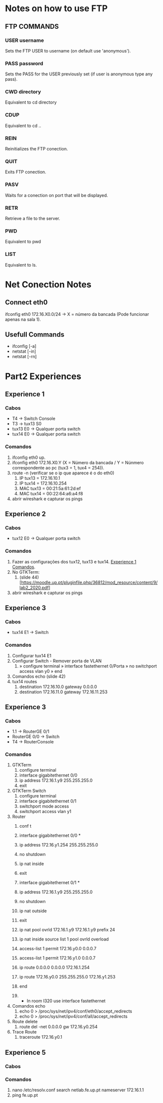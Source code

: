 # Notes on how to use FTP

## FTP COMMANDS

### USER username
Sets the FTP USER to username (on default use 'anonymous').

### PASS password
Sets the PASS for the USER previously set (if user is anonymous type any pass).

### CWD directory
Equivalent to cd directory

### CDUP
Equivalent to cd ..

### REIN
Reinitializes the FTP conection.

### QUIT
Exits FTP conection.

### PASV
Waits for a conection on port that will be displayed.

### RETR
Retrieve a file to the server.

### PWD
Equivalent to pwd

### LIST
Equivalent to ls.

# Net Conection Notes

## Connect eth0
ifconfig eth0 172.16.X0.0/24 -> X = número da bancada (Pode funcionar apenas na sala 1).

## Usefull Commands
- ifconfig [-a]
- netstat [-in]
- netstat [-rn]

# Part2 Experiences

## Experience 1


### Cabos
- T4 -> Switch Console
- T3 -> tux13 S0
- tux13 E0 -> Qualquer porta switch
- tux14 E0 -> Qualquer porta switch

### Comandos

1. ifconfig eth0 up.
2. ifconfig eth0 172.16.X0.Y (X = Número da bancada / Y = Núnmero correspondente ao pc (tux3 = 1, tux4 = 254)).
3. route -n (verificar se o ip que aparece é o do eth0)
   1. IP tux13 = 172.16.10.1
   2. IP tux14 = 172.16.10.254
   3. MAC tux13 = 00:21:5a:61:2d:ef
   3. MAC tux14 = 00:22:64:a6:a4:f8
4. abrir wireshark e capturar os pings


## Experience 2

### Cabos
- tux12 E0 -> Qualquer porta switch

### Comandos
1. Fazer as configurações dos tux12, tux13 e tux14. [Experience 1 Comandos](#comandos).
2. No GTKTerm:
   1. (slide 44)[https://moodle.up.pt/pluginfile.php/36812/mod_resource/content/9/lab2_2020.pdf]
3. abrir wireshark e capturar os pings

## Experience 3

### Cabos

- tux14 E1 -> Switch

### Comandos

1. Configurar tux14 E1
2. Configurar Switch - Remover porta de VLAN
   1. » configure terminal
      » interface fastethernet 0/Porta
      » no switchport access vlan y0
      » end
3. Comandos echo (slide 42)
4. tux14 routes
   1. destination 172.16.10.0 gateway 0.0.0.0
   2. destination 172.16.11.0 gateway 172.16.11.253

## Experience 3

### Cabos

- 1.1 -> RouterGE 0/1
- RouterGE 0/0 -> Switch
- T4 -> RouterConsole

### Comandos

1. GTKTerm
   1. configure terminal
   2. interface gigabitethernet 0/0
   3. ip address 172.16.1.y9 255.255.255.0
   4. exit
2. GTKTerm Switch
   1. configure terminal
   2. interface gigabitethernet 0/1
   3. switchport mode access
   4. switchport access vlan y1
3. Router
   1. conf t 
   2. interface gigabitethernet 0/0 * 
   3. ip address 172.16.y1.254 255.255.255.0 
   4. no shutdown 
   5. ip nat inside 
   6. exit 

   7. interface gigabitethernet 0/1 * 
   8. ip address 172.16.1.y9 255.255.255.0 
   9. no shutdown 
   10. ip nat outside 
   11. exit 

   12. ip nat pool ovrld 172.16.1.y9 172.16.1.y9 prefix 24 
   13. ip nat inside source list 1 pool ovrld overload 

   14. access-list 1 permit 172.16.y0.0 0.0.0.7 
   15. access-list 1 permit 172.16.y1.0 0.0.0.7 

   16. ip route 0.0.0.0 0.0.0.0 172.16.1.254 
   17. ip route 172.16.y0.0 255.255.255.0 172.16.y1.253 
   18. end

   19. * In room I320 use interface fastethernet
4. Comandos echo
   1. echo 0 > /proc/sys/net/ipv4/conf/eth0/accept_redirects
   2. echo 0 > /proc/sys/net/ipv4/conf/all/accept_redirects
5. Route delete
   1. route del -net 0.0.0.0 gw 172.16.y0.254
6. Trace Route
   1. traceroute 172.16.y0.1

## Experience 5

### Cabos

### Comandos
   1. nano /etc/resolv.conf
      search netlab.fe.up.pt
      nameserver 172.16.1.1
   2. ping fe.up.pt